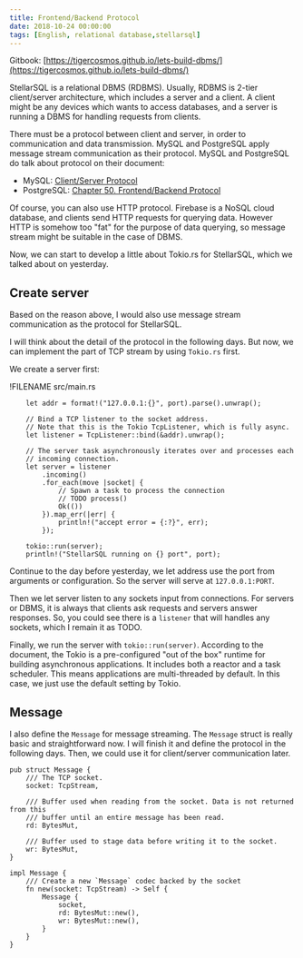 ```yaml
---
title: Frontend/Backend Protocol
date: 2018-10-24 00:00:00
tags: [English, relational database,stellarsql]
---
```


Gitbook: [https://tigercosmos.github.io/lets-build-dbms/](https://tigercosmos.github.io/lets-build-dbms/)

StellarSQL is a relational DBMS (RDBMS). Usually, RDBMS is 2-tier client/server architecture, which includes a server and a client. A client might be any devices which wants to access databases, and a server is running a DBMS for handling requests from clients.

There must be a protocol between client and server, in order to communication and data transmission. MySQL and PostgreSQL apply message stream communication as their protocol. MySQL and PostgreSQL do talk about protocol on their document:

- MySQL: [Client/Server Protocol](https://dev.mysql.com/doc/dev/mysql-server/8.0.2/PAGE_PROTOCOL.html)
- PostgreSQL: [Chapter 50. Frontend/Backend Protocol](https://www.postgresql.org/docs/9.5/static/protocol-overview.html#PROTOCOL-MESSAGE-CONCEPTS)

Of course, you can also use HTTP protocol. Firebase is a NoSQL cloud database, and clients send HTTP requests for querying data. However HTTP is somehow too "fat" for the purpose of data querying, so message stream might be suitable in the case of DBMS.

Now, we can start to develop a little about Tokio.rs for StellarSQL, which we talked about on yesterday.

## Create server

Based on the reason above, I would also use message stream communication as the protocol for StellarSQL.

I will think about the detail of the protocol in the following days. But now, we can implement the part of TCP stream by using `Tokio.rs` first.

We create a server first:

!FILENAME src/main.rs

```
    let addr = format!("127.0.0.1:{}", port).parse().unwrap();

    // Bind a TCP listener to the socket address.
    // Note that this is the Tokio TcpListener, which is fully async.
    let listener = TcpListener::bind(&addr).unwrap();

    // The server task asynchronously iterates over and processes each
    // incoming connection.
    let server = listener
        .incoming()
        .for_each(move |socket| {
            // Spawn a task to process the connection
            // TODO process()
            Ok(())
        }).map_err(|err| {
            println!("accept error = {:?}", err);
        });

    tokio::run(server);
    println!("StellarSQL running on {} port", port);
```

Continue to the day before yesterday, we let address use the port from arguments or configuration. So the server will serve at `127.0.0.1:PORT`.

Then we let server listen to any sockets input from connections. For servers or DBMS, it is always that clients ask requests and servers answer responses. So, you could see there is a `listener` that will handles any sockets, which I remain it as TODO.

Finally, we run the server with `tokio::run(server)`. According to the document, the Tokio is a pre-configured "out of the box" runtime for building asynchronous applications. It includes both a reactor and a task scheduler. This means applications are multi-threaded by default. In this case, we just use the default setting by Tokio.

## Message

I also define the `Message` for message streaming. The `Message` struct is really basic and straightforward now. I will finish it and define the protocol in the following days. Then, we could use it for client/server communication later.

```
pub struct Message {
    /// The TCP socket.
    socket: TcpStream,

    /// Buffer used when reading from the socket. Data is not returned from this
    /// buffer until an entire message has been read.
    rd: BytesMut,

    /// Buffer used to stage data before writing it to the socket.
    wr: BytesMut,
}

impl Message {
    /// Create a new `Message` codec backed by the socket
    fn new(socket: TcpStream) -> Self {
        Message {
            socket,
            rd: BytesMut::new(),
            wr: BytesMut::new(),
        }
    }
}
```
